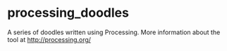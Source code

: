 processing_doodles
==================

A series of doodles written using Processing. More information about the tool at http://processing.org/
